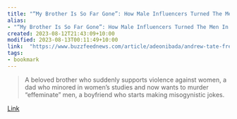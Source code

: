 ```yaml
---
title: "“My Brother Is So Far Gone”: How Male Influencers Turned The Men In These People’s Lives Toxic"
alias:
- "“My Brother Is So Far Gone”: How Male Influencers Turned The Men In These People’s Lives Toxic"
created: 2023-08-12T21:43:09+10:00
modified: 2023-08-13T00:11:49+10:00
link:  "https://www.buzzfeednews.com/article/adeonibada/andrew-tate-fresh-fit-podcast-kevin-samuels-toxic-male"
tags:
- bookmark
---
```


> A beloved brother who suddenly supports violence against women, a dad who minored in women’s studies and now wants to murder “effeminate” men, a boyfriend who starts making misogynistic jokes.

[Link](https://www.buzzfeednews.com/article/adeonibada/andrew-tate-fresh-fit-podcast-kevin-samuels-toxic-male)